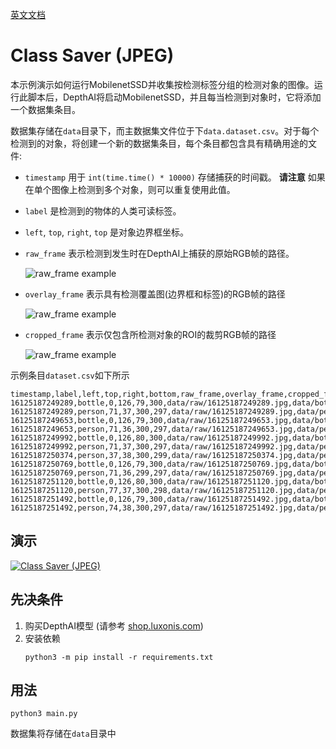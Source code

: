 [英文文档](README.md)

# Class Saver (JPEG)

本示例演示如何运行MobilenetSSD并收集按检测标签分组的检测对象的图像。运行此脚本后，DepthAI将启动MobilenetSSD，并且每当检测到对象时，它将添加一个数据集条目。

数据集存储在`data`目录下，而主数据集文件位于下`data.dataset.csv`。对于每个检测到的对象，将创建一个新的数据集条目，每个条目都包含具有精确用途的文件:

- `timestamp` 用于 `int(time.time() * 10000)` 存储捕获的时间戳。 **请注意** 如果在单个图像上检测到多个对象，则可以重复使用此值。
- `label` 是检测到的物体的人类可读标签。
- `left`, `top`, `right`, `top` 是对象边界框坐标。
- `raw_frame` 表示检测到发生时在DepthAI上捕获的原始RGB帧的路径。

   ![raw_frame example](https://user-images.githubusercontent.com/5244214/107018096-47163c80-67a0-11eb-88f6-c67fb3c2f421.jpg)
  
- `overlay_frame` 表示具有检测覆盖图(边界框和标签)的RGB帧的路径

   ![raw_frame example](https://user-images.githubusercontent.com/5244214/107018179-63b27480-67a0-11eb-8423-4fd311a6d860.jpg)

- `cropped_frame` 表示仅包含所检测对象的ROI的裁剪RGB帧的路径

   ![raw_frame example](https://user-images.githubusercontent.com/5244214/107018256-7dec5280-67a0-11eb-964e-2cc08b6b75fd.jpg)

示例条目`dataset.csv`如下所示

```
timestamp,label,left,top,right,bottom,raw_frame,overlay_frame,cropped_frame
16125187249289,bottle,0,126,79,300,data/raw/16125187249289.jpg,data/bottle/16125187249289_overlay.jpg,data/bottle/16125187249289_cropped.jpg
16125187249289,person,71,37,300,297,data/raw/16125187249289.jpg,data/person/16125187249289_overlay.jpg,data/person/16125187249289_cropped.jpg
16125187249653,bottle,0,126,79,300,data/raw/16125187249653.jpg,data/bottle/16125187249653_overlay.jpg,data/bottle/16125187249653_cropped.jpg
16125187249653,person,71,36,300,297,data/raw/16125187249653.jpg,data/person/16125187249653_overlay.jpg,data/person/16125187249653_cropped.jpg
16125187249992,bottle,0,126,80,300,data/raw/16125187249992.jpg,data/bottle/16125187249992_overlay.jpg,data/bottle/16125187249992_cropped.jpg
16125187249992,person,71,37,300,297,data/raw/16125187249992.jpg,data/person/16125187249992_overlay.jpg,data/person/16125187249992_cropped.jpg
16125187250374,person,37,38,300,299,data/raw/16125187250374.jpg,data/person/16125187250374_overlay.jpg,data/person/16125187250374_cropped.jpg
16125187250769,bottle,0,126,79,300,data/raw/16125187250769.jpg,data/bottle/16125187250769_overlay.jpg,data/bottle/16125187250769_cropped.jpg
16125187250769,person,71,36,299,297,data/raw/16125187250769.jpg,data/person/16125187250769_overlay.jpg,data/person/16125187250769_cropped.jpg
16125187251120,bottle,0,126,80,300,data/raw/16125187251120.jpg,data/bottle/16125187251120_overlay.jpg,data/bottle/16125187251120_cropped.jpg
16125187251120,person,77,37,300,298,data/raw/16125187251120.jpg,data/person/16125187251120_overlay.jpg,data/person/16125187251120_cropped.jpg
16125187251492,bottle,0,126,79,300,data/raw/16125187251492.jpg,data/bottle/16125187251492_overlay.jpg,data/bottle/16125187251492_cropped.jpg
16125187251492,person,74,38,300,297,data/raw/16125187251492.jpg,data/person/16125187251492_overlay.jpg,data/person/16125187251492_cropped.jpg
```

## 演示

[![Class Saver (JPEG)](https://user-images.githubusercontent.com/5244214/106964520-83b34b00-6742-11eb-8729-eff0a7584a46.gif)](https://youtu.be/gKawPaUcTi4 "Class Saver (JPEG) on DepthAI")

## 先决条件

1. 购买DepthAI模型 (请参考 [shop.luxonis.com](https://shop.luxonis.com/))
2. 安装依赖
   ```
   python3 -m pip install -r requirements.txt
   ```

## 用法

```
python3 main.py
```

数据集将存储在`data`目录中
